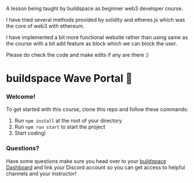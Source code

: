 A lesson being taught by buildspace as beginner web3 developer course. 

I have tried several methods provided by solidity and etheres.js which was the core of web3 with ethereum.

I have implemented a bit more functional website rather than using same as the course with a bit add feature as block which we can block the user.

Please do check the code and make edits if any are there :)

# buildspace Wave Portal 👋 

### **Welcome!**
To get started with this course, clone this repo and follow these commands:

1. Run `npm install` at the root of your directory
2. Run `npm run start` to start the project
3. Start coding!

### **Questions?**
Have some questions make sure you head over to your [buildspace Dashboard](https://app.buildspace.so/courses/CO02cf0f1c-f996-4f50-9669-cf945ca3fb0b) and link your Discord account so you can get access to helpful channels and your instructor!
